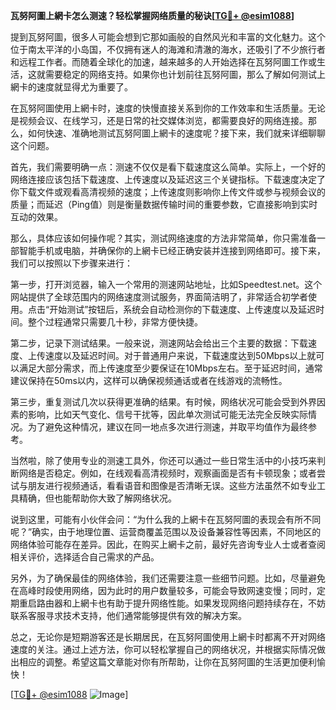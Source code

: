 **瓦努阿圖上網卡怎么测速？轻松掌握网络质量的秘诀[[TG💪+ @esim1088](https://t.me/s/esim1088)]**

提到瓦努阿圖，很多人可能会想到它那如画般的自然风光和丰富的文化魅力。这个位于南太平洋的小岛国，不仅拥有迷人的海滩和清澈的海水，还吸引了不少旅行者和远程工作者。而随着全球化的加速，越来越多的人开始选择在瓦努阿圖工作或生活，这就需要稳定的网络支持。如果你也计划前往瓦努阿圖，那么了解如何测试上網卡的速度就显得尤为重要了。

在瓦努阿圖使用上網卡时，速度的快慢直接关系到你的工作效率和生活质量。无论是视频会议、在线学习，还是日常的社交媒体浏览，都需要良好的网络连接。那么，如何快速、准确地测试瓦努阿圖上網卡的速度呢？接下来，我们就来详细聊聊这个问题。

首先，我们需要明确一点：测速不仅仅是看下载速度这么简单。实际上，一个好的网络连接应该包括下载速度、上传速度以及延迟这三个关键指标。下载速度决定了你下载文件或观看高清视频的速度；上传速度则影响你上传文件或参与视频会议的质量；而延迟（Ping值）则是衡量数据传输时间的重要参数，它直接影响到实时互动的效果。

那么，具体应该如何操作呢？其实，测试网络速度的方法非常简单，你只需准备一部智能手机或电脑，并确保你的上網卡已经正确安装并连接到网络即可。接下来，我们可以按照以下步骤来进行：

第一步，打开浏览器，输入一个常用的测速网站地址，比如Speedtest.net。这个网站提供了全球范围内的网络速度测试服务，界面简洁明了，非常适合初学者使用。点击“开始测试”按钮后，系统会自动检测你的下载速度、上传速度以及延迟时间。整个过程通常只需要几十秒，非常方便快捷。

第二步，记录下测试结果。一般来说，测速网站会给出三个主要的数据：下载速度、上传速度以及延迟时间。对于普通用户来说，下载速度达到50Mbps以上就可以满足大部分需求，而上传速度至少要保证在10Mbps左右。至于延迟时间，通常建议保持在50ms以内，这样可以确保视频通话或者在线游戏的流畅性。

第三步，重复测试几次以获得更准确的结果。有时候，网络状况可能会受到外界因素的影响，比如天气变化、信号干扰等，因此单次测试可能无法完全反映实际情况。为了避免这种情况，建议在同一地点多次进行测速，并取平均值作为最终参考。

当然啦，除了使用专业的测速工具外，你还可以通过一些日常生活中的小技巧来判断网络是否稳定。例如，在线观看高清视频时，观察画面是否有卡顿现象；或者尝试与朋友进行视频通话，看看语音和图像是否清晰无误。这些方法虽然不如专业工具精确，但也能帮助你大致了解网络状况。

说到这里，可能有小伙伴会问：“为什么我的上網卡在瓦努阿圖的表现会有所不同呢？”确实，由于地理位置、运营商覆盖范围以及设备兼容性等因素，不同地区的网络体验可能存在差异。因此，在购买上網卡之前，最好先咨询专业人士或者查阅相关评价，选择适合自己需求的产品。

另外，为了确保最佳的网络体验，我们还需要注意一些细节问题。比如，尽量避免在高峰时段使用网络，因为此时的用户数量较多，可能会导致网速变慢；同时，定期重启路由器和上網卡也有助于提升网络性能。如果发现网络问题持续存在，不妨联系客服寻求技术支持，他们通常能够提供有效的解决方案。

总之，无论你是短期游客还是长期居民，在瓦努阿圖使用上網卡时都离不开对网络速度的关注。通过上述方法，你可以轻松掌握自己的网络状况，并根据实际情况做出相应的调整。希望这篇文章能对你有所帮助，让你在瓦努阿圖的生活更加便利愉快！

[[TG💪+ @esim1088](https://t.me/s/esim1088) ![Image](https://i.postimg.cc/4NQfJmqS/Snipaste-2025-05-13-00-14-12.png)]